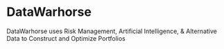 # DataWarhorse
DataWarhorse uses Risk Management, Artificial Intelligence, &amp; Alternative Data to Construct and Optimize Portfolios
